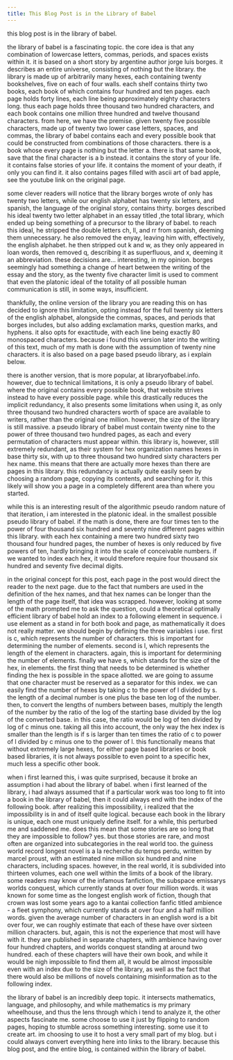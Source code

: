 ```yaml
---
title: This Blog Post is in the Library of Babel
---
```

this blog post is in the library of babel.

the library of babel is a fascinating topic. the core idea is that any combination of lowercase letters, commas, periods, and spaces exists within it. it is based on a short story by argentine author jorge luis borges. it describes an entire universe, consisting of nothing but the library. the library is made up of arbitrarily many hexes, each containing twenty bookshelves, five on each of four walls. each shelf contains thirty two books, each book of which contains four hundred and ten pages. each page holds forty lines, each line being approximately eighty characters long. thus each page holds three thousand two hundred characters, and each book contains one million three hundred and twelve thousand characters. from here, we have the premise. given twenty five possible characters, made up of twenty two lower case letters, spaces, and commas, the library of babel contains each and every possible book that could be constructed from combinations of those characters. there is a book whose every page is nothing but the letter a. there is that same book, save that the final character is a b instead. it contains the story of your life. it contains false stories of your life. it contains the moment of your death, if only you can find it. it also contains pages filled with ascii art of bad apple, see the youtube link on the original page.

some clever readers will notice that the library borges wrote of only has twenty two letters, while our english alphabet has twenty six letters, and spanish, the language of the original story, contains thirty. borges described his ideal twenty two letter alphabet in an essay titled ,the total library, which ended up being something of a precursor to the library of babel. to reach this ideal, he stripped the double letters ch, ll, and rr from spanish, deeming them unnecessary. he also removed the enyay, leaving him with, effectively, the english alphabet. he then stripped out k and w, as they only appeared in loan words, then removed q, describing it as superfluous, and x, deeming it an abbreviation. these decisions are... interesting, in my opinion. borges seemingly had something a change of heart between the writing of the essay and the story, as the twenty five character limit is used to comment that even the platonic ideal of the totality of all possible human communication is still, in some ways, insufficient.

thankfully, the online version of the library you are reading this on has decided to ignore this limitation, opting instead for the full twenty six letters of the english alphabet, alongside the commas, spaces, and periods that borges includes, but also adding exclamation marks, question marks, and hyphens. it also opts for exactitude, with each line being exactly 80 monospaced characters. because i found this version later into the writing of this text, much of my math is done with the assumption of twenty nine characters. it is also based on a page based pseudo library, as i explain below.

there is another version, that is more popular, at libraryofbabel.info. however, due to technical limitations, it is only a pseudo library of babel. where the original contains every possible book, that website strives instead to have every possible page. while this drastically reduces the implicit redundancy, it also presents some limitations when using it, as only three thousand two hundred characters worth of space are available to writers, rather than the original one million. however, the size of the library is still massive. a pseudo library of babel must contain twenty nine to the power of three thousand two hundred pages, as each and every permutation of characters must appear within. this library is, however, still extremely redundant, as their system for hex organization names hexes in base thirty six, with up to three thousand two hundred sixty characters per hex name. this means that there are actually more hexes than there are pages in this library. this redundancy is actually quite easily seen by choosing a random page, copying its contents, and searching for it. this likely will show you a page in a completely different area than where you started.  

while this is an interesting result of the algorithmic pseudo random nature of that iteration, i am interested in the platonic ideal. in the smallest possible pseudo library of babel. if the math is done, there are four times ten to the power of four thousand six hundred and seventy nine different pages within this library. with each hex containing a mere two hundred sixty two thousand four hundred pages, the number of hexes is only reduced by five powers of ten, hardly bringing it into the scale of conceivable numbers. if we wanted to index each hex, it would therefore require four thousand six hundred and seventy five decimal digits. 

in the original concept for this post, each page in the post would direct the reader to the next page. due to the fact that numbers are used in the definition of the hex names, and that hex names can be longer than the length of the page itself, that idea was scrapped. however, looking at some of the math prompted me to ask the question, could a theoretical optimally efficient library of babel hold an index to a following element in sequence. i use element as a stand in for both book and page, as mathematically it does not really matter. we should begin by defining the three variables i use. first is c, which represents the number of characters. this is important for determining the number of elements. second is l, which represents the length of the element in characters. again, this is important for determining the number of elements. finally we have s, which stands for the size of the hex, in elements. the first thing that needs to be determined is whether finding the hex is possible in the space allotted. we are going to assume that one character must be reserved as a separator for this index. we can easily find the number of hexes by taking c to the power of l divided by s. the length of a decimal number is one plus the base ten log of the number. then, to convert the lengths of numbers between bases, multiply the length of the number by the ratio of the log of the starting base divided by the log of the converted base. in this case, the ratio would be log of ten divided by log of c minus one. taking all this into account, the only way the hex index is smaller than the length is if s is larger than ten times the ratio of c to power of l divided by c minus one to the power of l. this functionally means that without extremely large hexes, for either page based libraries or book based libraries, it is not always possible to even point to a specific hex, much less a specific other book. 

when i first learned this, i was quite surprised, because it broke an assumption i had about the library of babel. when i first learned of the library, i had always assumed that if a particular work was too long to fit into a book in the library of babel, then it could always end with the index of the following book. after realizing this impossibility, i realized that the impossibility is in and of itself quite logical. because each book in the library is unique, each one must uniquely define itself. for a while, this perturbed me and saddened me. does this mean that some stories are so long that they are impossible to follow? yes. but those stories are rare, and most often are organized into subcategories in the real world too. the guiness world record longest novel is a la recherche du temps perdu, written by marcel proust, with an estimated nine million six hundred and nine characters, including spaces. however, in the real world, it is subdivided into thirteen volumes, each one well within the limits of a book of the library. some readers may know of the infamous fanfiction, the subspace emissarys worlds conquest, which currently stands at over four million words. it was known for some time as the longest english work of fiction, though that crown was lost some years ago to a kantai collection fanfic titled ambience - a fleet symphony, which currently stands at over four and a half million words. given the average number of characters in an english word is a bit over four, we can roughly estimate that each of these have over sixteen million characters. but, again, this is not the experience that most will have with it. they are published in separate chapters, with ambience having over four hundred chapters, and worlds conquest standing at around two hundred. each of these chapters will have their own book, and while it would be nigh impossible to find them all, it would be almost impossible even with an index due to the size of the library, as well as the fact that there would also be millions of novels containing misinformation as to the following index.

the library of babel is an incredibly deep topic. it intersects mathematics, language, and philosophy, and while mathematics is my primary wheelhouse, and thus the lens through which i tend to analyze it, the other aspects fascinate me. some choose to use it just by flipping to random pages, hoping to stumble across something interesting. some use it to create art. im choosing to use it to host a very small part of my blog. but i could always convert everything here into links to the library. because this blog post, and the entire blog, is contained within the library of babel.